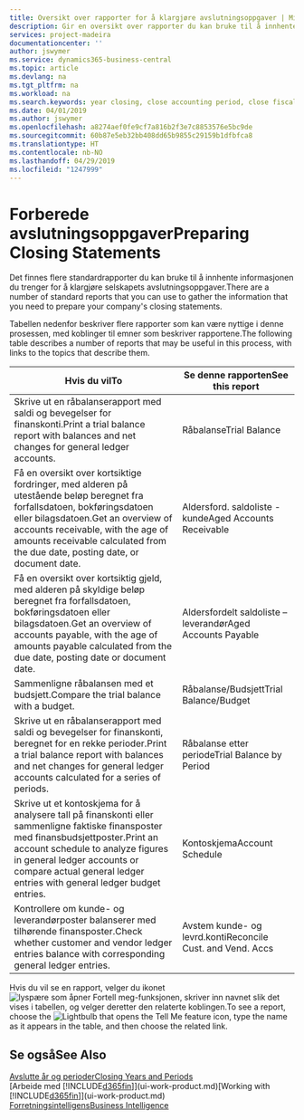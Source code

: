 ```yaml
---
title: Oversikt over rapporter for å klargjøre avslutningsoppgaver | Microsoft-dokumentasjon
description: Gir en oversikt over rapporter du kan bruke til å innhente informasjonen for å klargjøre selskapets avslutningsoppgaver når regnskapsåret er over.
services: project-madeira
documentationcenter: ''
author: jswymer
ms.service: dynamics365-business-central
ms.topic: article
ms.devlang: na
ms.tgt_pltfrm: na
ms.workload: na
ms.search.keywords: year closing, close accounting period, close fiscal year, aging, creditor payments, vendor payments, assets, liabilities, equity, analysis, reporting, financial report, business intelligence, BI, Power Bi, KPI
ms.date: 04/01/2019
ms.author: jswymer
ms.openlocfilehash: a8274aef0fe9cf7a816b2f3e7c8853576e5bc9de
ms.sourcegitcommit: 60b87e5eb32bb408dd65b9855c29159b1dfbfca8
ms.translationtype: HT
ms.contentlocale: nb-NO
ms.lasthandoff: 04/29/2019
ms.locfileid: "1247999"
---
```

# <a name="preparing-closing-statements"></a><span data-ttu-id="0521b-103">Forberede avslutningsoppgaver</span><span class="sxs-lookup"><span data-stu-id="0521b-103">Preparing Closing Statements</span></span>
<span data-ttu-id="0521b-104">Det finnes flere standardrapporter du kan bruke til å innhente informasjonen du trenger for å klargjøre selskapets avslutningsoppgaver.</span><span class="sxs-lookup"><span data-stu-id="0521b-104">There are a number of standard reports that you can use to gather the information that you need to prepare your company's closing statements.</span></span>

<span data-ttu-id="0521b-105">Tabellen nedenfor beskriver flere rapporter som kan være nyttige i denne prosessen, med koblinger til emner som beskriver rapportene.</span><span class="sxs-lookup"><span data-stu-id="0521b-105">The following table describes a number of reports that may be useful in this process, with links to the topics that describe them.</span></span>

| <span data-ttu-id="0521b-106">Hvis du vil</span><span class="sxs-lookup"><span data-stu-id="0521b-106">To</span></span> | <span data-ttu-id="0521b-107">Se denne rapporten</span><span class="sxs-lookup"><span data-stu-id="0521b-107">See this report</span></span> |
| --- | --- |
| <span data-ttu-id="0521b-108">Skrive ut en råbalanserapport med saldi og bevegelser for finanskonti.</span><span class="sxs-lookup"><span data-stu-id="0521b-108">Print a trial balance report with balances and net changes for general ledger accounts.</span></span> |<span data-ttu-id="0521b-109">Råbalanse</span><span class="sxs-lookup"><span data-stu-id="0521b-109">Trial Balance</span></span> |
| <span data-ttu-id="0521b-110">Få en oversikt over kortsiktige fordringer, med alderen på utestående beløp beregnet fra forfallsdatoen, bokføringsdatoen eller bilagsdatoen.</span><span class="sxs-lookup"><span data-stu-id="0521b-110">Get an overview of accounts receivable, with the age of amounts receivable calculated from the due date, posting date, or document date.</span></span> |<span data-ttu-id="0521b-111">Aldersford. saldoliste - kunde</span><span class="sxs-lookup"><span data-stu-id="0521b-111">Aged Accounts Receivable</span></span> |
| <span data-ttu-id="0521b-112">Få en oversikt over kortsiktig gjeld, med alderen på skyldige beløp beregnet fra forfallsdatoen, bokføringsdatoen eller bilagsdatoen.</span><span class="sxs-lookup"><span data-stu-id="0521b-112">Get an overview of accounts payable, with the age of amounts payable calculated from the due date, posting date or document date.</span></span> |<span data-ttu-id="0521b-113">Aldersfordelt saldoliste – leverandør</span><span class="sxs-lookup"><span data-stu-id="0521b-113">Aged Accounts Payable</span></span> |
| <span data-ttu-id="0521b-114">Sammenligne råbalansen med et budsjett.</span><span class="sxs-lookup"><span data-stu-id="0521b-114">Compare the trial balance with a budget.</span></span> |<span data-ttu-id="0521b-115">Råbalanse/Budsjett</span><span class="sxs-lookup"><span data-stu-id="0521b-115">Trial Balance/Budget</span></span> |
| <span data-ttu-id="0521b-116">Skrive ut en råbalanserapport med saldi og bevegelser for finanskonti, beregnet for en rekke perioder.</span><span class="sxs-lookup"><span data-stu-id="0521b-116">Print a trial balance report with balances and net changes for general ledger accounts calculated for a series of periods.</span></span> |<span data-ttu-id="0521b-117">Råbalanse etter periode</span><span class="sxs-lookup"><span data-stu-id="0521b-117">Trial Balance by Period</span></span> |
| <span data-ttu-id="0521b-118">Skrive ut et kontoskjema for å analysere tall på finanskonti eller sammenligne faktiske finansposter med finansbudsjettposter.</span><span class="sxs-lookup"><span data-stu-id="0521b-118">Print an account schedule to analyze figures in general ledger accounts or compare actual general ledger entries with general ledger budget entries.</span></span> |<span data-ttu-id="0521b-119">Kontoskjema</span><span class="sxs-lookup"><span data-stu-id="0521b-119">Account Schedule</span></span> |
| <span data-ttu-id="0521b-120">Kontrollere om kunde- og leverandørposter balanserer med tilhørende finansposter.</span><span class="sxs-lookup"><span data-stu-id="0521b-120">Check whether customer and vendor ledger entries balance with corresponding general ledger entries.</span></span> |<span data-ttu-id="0521b-121">Avstem kunde- og levrd.konti</span><span class="sxs-lookup"><span data-stu-id="0521b-121">Reconcile Cust. and Vend. Accs</span></span> |

<span data-ttu-id="0521b-122">Hvis du vil se en rapport, velger du ikonet ![lyspære som åpner Fortell meg-funksjonen](media/ui-search/search_small.png "Fortell hva du vil gjøre"), skriver inn navnet slik det vises i tabellen, og velger deretter den relaterte koblingen.</span><span class="sxs-lookup"><span data-stu-id="0521b-122">To see a report, choose the ![Lightbulb that opens the Tell Me feature](media/ui-search/search_small.png "Tell me what you want to do") icon, type the name as it appears in the table, and then choose the related link.</span></span>

## <a name="see-also"></a><span data-ttu-id="0521b-123">Se også</span><span class="sxs-lookup"><span data-stu-id="0521b-123">See Also</span></span>
[<span data-ttu-id="0521b-124">Avslutte år og perioder</span><span class="sxs-lookup"><span data-stu-id="0521b-124">Closing Years and Periods</span></span>](year-close-years-periods.md)  
<span data-ttu-id="0521b-125">[Arbeide med [!INCLUDE[d365fin](includes/d365fin_md.md)]](ui-work-product.md)</span><span class="sxs-lookup"><span data-stu-id="0521b-125">[Working with [!INCLUDE[d365fin](includes/d365fin_md.md)]](ui-work-product.md)</span></span>  
[<span data-ttu-id="0521b-126">Forretningsintelligens</span><span class="sxs-lookup"><span data-stu-id="0521b-126">Business Intelligence</span></span>](bi.md)
